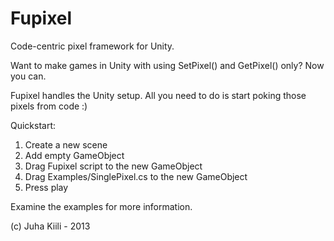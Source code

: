 Fupixel
=======

Code-centric pixel framework for Unity.

Want to make games in Unity with using SetPixel() and GetPixel() only? Now you can.

Fupixel handles the Unity setup. All you need to do is start poking those pixels from code :)

Quickstart:

1. Create a new scene
2. Add empty GameObject
3. Drag Fupixel script to the new GameObject
4. Drag Examples/SinglePixel.cs to the new GameObject
5. Press play

Examine the examples for more information.

(c)  Juha Kiili - 2013
